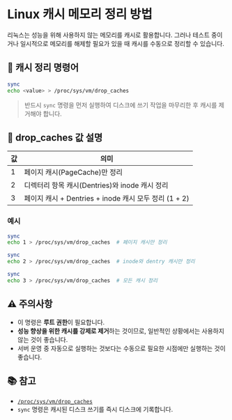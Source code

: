 # Linux 캐시 메모리 정리 방법

리눅스는 성능을 위해 사용하지 않는 메모리를 캐시로 활용합니다. 그러나 테스트 중이거나 일시적으로 메모리를 해제할 필요가 있을 때 캐시를 수동으로 정리할 수 있습니다.

## 🔧 캐시 정리 명령어

```bash
sync
echo <value> > /proc/sys/vm/drop_caches
```

> 반드시 `sync` 명령을 먼저 실행하여 디스크에 쓰기 작업을 마무리한 후 캐시를 제거해야 합니다.

## 📌 drop_caches 값 설명

| 값 | 의미 |
|----|------|
| 1  | 페이지 캐시(PageCache)만 정리 |
| 2  | 디렉터리 항목 캐시(Dentries)와 inode 캐시 정리 |
| 3  | 페이지 캐시 + Dentries + inode 캐시 모두 정리 (1 + 2) |

### 예시

```bash
sync
echo 1 > /proc/sys/vm/drop_caches  # 페이지 캐시만 정리

sync
echo 2 > /proc/sys/vm/drop_caches  # inode와 dentry 캐시만 정리

sync
echo 3 > /proc/sys/vm/drop_caches  # 모든 캐시 정리
```

## ⚠️ 주의사항

- 이 명령은 **루트 권한**이 필요합니다.
- **성능 향상을 위한 캐시를 강제로 제거**하는 것이므로, 일반적인 상황에서는 사용하지 않는 것이 좋습니다.
- 서버 운영 중 자동으로 실행하는 것보다는 수동으로 필요한 시점에만 실행하는 것이 좋습니다.

## 📚 참고

- [`/proc/sys/vm/drop_caches`](https://www.kernel.org/doc/Documentation/sysctl/vm.txt)
- `sync` 명령은 캐시된 디스크 쓰기를 즉시 디스크에 기록합니다.
